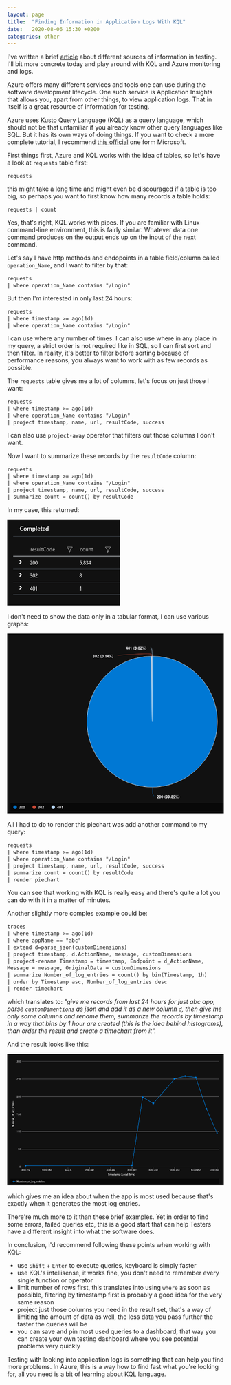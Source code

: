 ```yaml
---
layout: page
title:  "Finding Information in Application Logs With KQL"
date:   2020-08-06 15:30 +0200
categories: other
---
```


I've written a brief [article](https://pavelsaman.github.io/looking-for-more-information-when-testing.html) about different sources of information in testing. I'll bit more concrete today and play around with KQL and Azure monitoring and logs.

Azure offers many different services and tools one can use during the software development lifecycle. One such service is Application Insights that allows you, apart from other things, to view application logs. That in itself is a great resource of information for testing.

Azure uses Kusto Query Language (KQL) as a query language, which should not be that unfamiliar if you already know other query languages like SQL. But it has its own ways of doing things. If you want to check a more complete tutorial, I recommend [this official](https://docs.microsoft.com/en-us/azure/data-explorer/kusto/query/tutorial?pivots=azuredataexplorer) one form Microsoft.

First things first, Azure and KQL works with the idea of tables, so let's have a look at `requests` table first:

```
requests
```

this might take a long time and might even be discouraged if a table is too big, so perhaps you want to first know how many records a table holds:

```
requests | count
```

Yes, that's right, KQL works with pipes. If you are familiar with Linux command-line environment, this is fairly similar. Whatever data one command produces on the output ends up on the input of the next command.

Let's say I have http methods and endopoints in a table field/column called `operation_Name`, and I want to filter by that:

```
requests
| where operation_Name contains "/Login"
```

But then I'm interested in only last 24 hours:

```
requests
| where timestamp >= ago(1d)
| where operation_Name contains "/Login"
```

I can use where any number of times. I can also use where in any place in my query, a strict order is not required like in SQL, so I can first sort and then filter. In reality, it's better to filter before sorting because of performance reasons, you always want to work with as few records as possible.

The `requests` table gives me a lot of columns, let's focus on just those I want:

```
requests
| where timestamp >= ago(1d)
| where operation_Name contains "/Login"
| project timestamp, name, url, resultCode, success
```

I can also use `project-away` operator that filters out those columns I don't want.

Now I want to summarize these records by the `resultCode` column:

```
requests
| where timestamp >= ago(1d)
| where operation_Name contains "/Login"
| project timestamp, name, url, resultCode, success
| summarize count = count() by resultCode
```

In my case, this returned:

![image](/images/kql.png)

I don't need to show the data only in a tabular format, I can use various graphs:

![image](/images/kql_2.png)

All I had to do to render this piechart was add another command to my query:

```
requests
| where timestamp >= ago(1d)
| where operation_Name contains "/Login"
| project timestamp, name, url, resultCode, success
| summarize count = count() by resultCode
| render piechart 
```

You can see that working with KQL is really easy and there's quite a lot you can do with it in a matter of minutes.

Another slightly more comples example could be:

```
traces
| where timestamp >= ago(1d)
| where appName == "abc"
| extend d=parse_json(customDimensions)
| project timestamp, d.ActionName, message, customDimensions
| project-rename Timestamp = timestamp, Endpoint = d_ActionName, Message = message, OriginalData = customDimensions
| summarize Number_of_log_entries = count() by bin(Timestamp, 1h)
| order by Timestamp asc, Number_of_log_entries desc
| render timechart
```

which translates to: _"give me records from last 24 hours for just abc app, parse `customDimentions` as json and add it as a new column `d`, then give me only some columns and rename them, summarize the records by timestamp in a way that bins by 1 hour are created (this is the idea behind histograms), than order the result and create a timechart from it"._

And the result looks like this:

![image](/images/kql_3.png)

which gives me an idea about when the app is most used because that's exactly when it generates the most log entries.

There're much more to it than these brief examples. Yet in order to find some errors, failed queries etc, this is a good start that can help Testers have a different insight into what the software does.

In conclusion, I'd recommend following these points when working with KQL:

- use `Shift` + `Enter` to execute queries, keyboard is simply faster
- use KQL's intellisense, it works fine, you don't need to remember every single function or operator
- limit number of rows first, this translates into using `where` as soon as possible, filtering by timestamp first is probably a good idea for the very same reason
- project just those columns you need in the result set, that's a way of limiting the amount of data as well, the less data you pass further the faster the queries will be
- you can save and pin most used queries to a dashboard, that way you can create your own testing dashboard where you see potential problems very quickly

Testing with looking into application logs is something that can help you find more problems. In Azure, this is a way how to find fast what you're looking for, all you need is a bit of learning about KQL language.